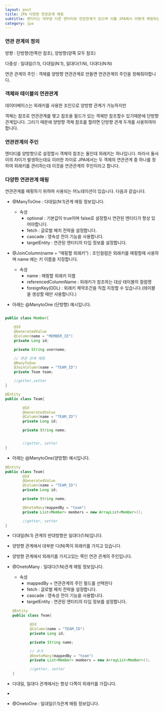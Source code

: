 ```yaml
---
layout: post
title: JPA 다양한 연관관계 매핑
subtitle: 엔티티는 대부분 다른 엔티티와 연관관계가 있으며 이를 JPA에서 어떻게 매핑하는지에 대해 알아보자.
category: jpa
---
```



### 연관 관계의 정의

방향 : 단방향(한쪽만 참조), 양방향(양쪽 모두 참조)

다중성 : 일대일(1:1), 다대일(N:1), 일대다(1:N), 다대다(N:N)

연관 관계의 주인 : 객체를 양방향 연관관계로 만들면 연관관계의 주인을 정해줘야합니다.

### 객체와 테이블의 연관관계

데이터베이스는 외래키를 사용한 조인으로 양방향 관계가 가능하지만

객체는 참조로 연관관계를 맺고 참조용 필드가 있는 객체만 참조할수 있기때문에  단방향 관계입니다. 그러기 때문에 양방향 객체 참조를 할려면 단방향 관계 두개를 사용하여야 합니다.

### 연관관계의 주인

엔티티를 양방향으로 설정할시 객체의 참조는 둘인데 외래키는 하나입니다. 따라서 둘사이의 차이가 발생하는데요 이러한 차이로 JPA에서는 두 객체의 연관관계 중 하나를 정하여 외래키를 관리하는데 이것을 연관관계의 주인이라고 합니다.

### 다양한 연관관계 매핑

연관관계를 매핑하기 위하여 사용되는 어노테이션이 있습니다. 다음과 같습니다.

- @ManyToOne : 다대일(N:1)관계 매핑 정보입니다.
    - 속성
        - optional : 기본값이 true이며 false로 설정할시 연관된 엔티티가 항상 있어야합니다.
        - fetch : 글로벌 페치 전략을 설정합니다.
        - cascade : 영속성 전이 기능을 사용합니다.
        - targetEntity : 연관된 엔티티의 타입 정보를 설정합니다.

- @JoinColumn(name = “매핑할 외래키”) : 조인컬럼은 외래키를 매핑할때 사용하며 name 에는 키 이름을 지정합니다.
    - 속성
        - name : 매핑할 외래키 이름
        - referencedColumnName : 외래키가 참조하는 대상 테이블의 컬럼명
        - foreignKey(DDL) : 외래키 제약조건을 직접 지정할 수 있습니다.(테이블을 생성할 때만 사용합니다.)

- 아래는 @ManytoOne (단방향) 예시입니다.

```java

public class Member{

	@Id
	@GeneratedValue
	@Column(name = "MEMBER_ID")
	private Long id;

	private String username;

	// 연관 관계 매핑
	@ManyToOne
	@JoinColumn(name = "TEAM_ID")
	private Team team;

	//getter,setter
}

```



```java
@Entity
public class Team{

		@Id
		@GeneratedValue
		@Column(name = "TEAM_ID")
		private Long id;

		private String name;


		//getter, setter
}
```

- 아래는 @ManytoOne(양방향) 예시입니다.

```java
@Entity
public class Team{
		@Id
		@GeneratedValue
		@Column(name = "TEAM_ID")
		private Long id;

		private String name;

		@OnetoMany(mappedBy = "team")
		private List<Member> members = new ArrayList<Member>();

		//getter, setter
}
```

- 다대일(N:1) 관계의 반대방향은 일대다(1:N)입니다.
- 양방향 관계에서 대부분 다(N)쪽이 외래키를 가지고 있습니다.
- 양방향 관계에서 외래키를 가지고있는 쪽인 연관 관계의 주인입니다.

- @OnetoMany : 일대다(1:N)관계 매핑 정보입니다.
    - 속성
        - mappedBy = 연관관계의 주인 필드를 선택한다
        - fetch : 글로벌 페치 전략을 설정합니다.
        - cascade : 영속성 전이 기능을 사용합니다.
        - targetEntity : 연관된 엔티티의 타입 정보를 설정합니다.

    ```java
    @Entity
    public class Team{

    		@Id
    		@Column(name = "TEAM_ID")
    		private Long id;

    		private String name;

    		// 추가
    		@OnetoMany(mappedBy = "team")
    		private List<Member> members = new ArrayList<Member>();

    		//getter, setter
    }
    ```

- 다대일, 일대다 관계에서는 항상 다쪽이 외래키를 가집니다.
-

- @OnetoOne :  일대일(1:1)관계 매핑 정보입니다.
